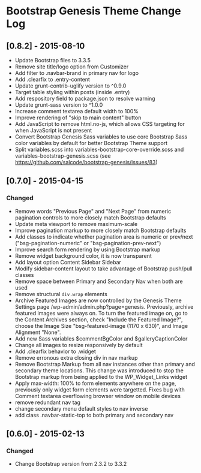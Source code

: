Bootstrap Genesis Theme Change Log
==================================

## [0.8.2] - 2015-08-10
- Update Bootstrap files to 3.3.5
- Remove site title/logo option from Customizer
- Add filter to .navbar-brand in primary nav for logo
- Add .clearfix to .entry-content
- Update grunt-contrib-uglify version to ^0.9.0
- Target table styling within posts (inside .entry)
- Add respository field to package.json to resolve warning
- Update grunt-sass version to ^1.0.0
- Increase comment textarea default width to 100%
- Improve rendering of "skip to main content" button
- Add JavaScript to remove html.no-js, which allows CSS targeting for when
JavaScript is not present
- Convert Bootstrap Genesis Sass variables to use core Bootstrap Sass color
variables by default for better Bootstrap Theme support
- Split variables.scss into variables-bootstrap-core-override.scss and
variables-bootstrap-genesis.scss (see
https://github.com/salcode/bootstrap-genesis/issues/83)

## [0.7.0] - 2015-04-15

### Changed
- Remove words "Previous Page" and "Next Page" from numeric pagination
controls to more closely match Bootstrap defaults
- Update meta viewport to remove maximum-scale
- Improve pagination markup to more closely match Bootstrap defaults
- Add classes to indicate whether pagination area is numeric or
prev/next ("bsg-pagination-numeric" or "bsg-pagination-prev-next")
- Improve search form rendering by using Bootstrap markup
- Remove widget background color, it is now transparent
- Add layout option Content Sidebar Sidebar
- Modify sidebar-content layout to take advantage of Bootstrap
push/pull classes
- Remove space between Primary and Secondary Nav when both are used
- Remove structural `div.wrap` elements
- Archive Featured Images are now controlled by the Genesis Theme Settings page
/wp-admin/admin.php?page=genesis.  Previously, archive featured images were
always on.  To turn the featured image on, go to the Content Archives
section, check "Include the Featured Image?", choose the Image Size
"bsg-featured-image (1170 x 630)", and Image Alignment "None".
- Add new Sass variables $commentBgColor and $galleryCaptionColor
- Change all images to resize responsively by default
- Add .clearfix behavior to .widget
- Remove erronous extra closing div in nav markup
- Remove Bootstrap Markup from all nav instances other than
primary and secondary theme locations. This change was introduced to stop
the Bootstrap markup from being applied to the WP_Widget_Links widget
- Apply max-width: 100% to form elements anywhere on the page, previously only
widget form elements were targetted. Fixes bug with Comment textarea
overflowing browser window on mobile devices
- remove redundant nav tag
- change secondary menu default styles to nav inverse
- add class .navbar-static-top to both primary and secondary nav

## [0.6.0] - 2015-02-13

### Changed
- Change Bootstrap version from 2.3.2 to 3.3.2
